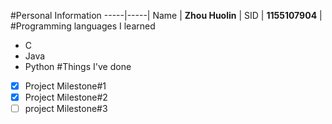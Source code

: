 #Personal Information
-----|-----|
Name | **Zhou Huolin** |
SID  | **1155107904**  |
#Programming languages I learned
* C
* Java
* Python
#Things I've done
- [x] Project Milestone#1
- [x] Project Milestone#2
- [ ] project Milestone#3
